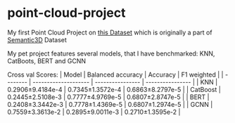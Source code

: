 # point-cloud-project
My first Point Cloud Project on [this Dataset](https://www.kaggle.com/datasets/kmader/point-cloud-segmentation) which is originally a part of [Semantic3D](http://semantic3d.net/) Dataset

My pet project features several models, that I have benchmarked: KNN, CatBoots, BERT and GCNN

Cross val Scores: 
| Model    | Balanced accuracy    | Accuracy         | F1 weighted      |
| -------- | -------------------- | ---------------- | ---------------- |
| KNN      | 0.2906±9.4184e-4     | 0.7345±1.3572e-4 | 0.6863±8.2797e-5 |
| CatBoost | 0.2445±2.5108e-3     | 0.7777±4.9769e-5 | 0.6807±2.8747e-5 |
| BERT     | 0.2408±3.3442e-3     | 0.7778±1.4369e-5 | 0.6807±1.2974e-5 |
| GСNN     | 0.7559±3.3613e-2     | 0.2895±9.0011e-3 | 0.2710±1.3595e-2 |
